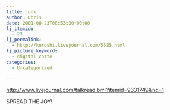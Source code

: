 ```yaml
---
title: junk
author: Chris
date: 2001-08-23T08:53:00+00:00
lj_itemid:
  - 21
lj_permalink:
  - http://kuroshi.livejournal.com/5625.html
lj_picture_keyword:
  - digital catte
categories:
  - Uncategorized

---
```

http://www.livejournal.com/talkread.bml?itemid=9331749&nc=1

SPREAD THE JOY!

